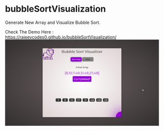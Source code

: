 # bubbleSortVisualization
Generate New Array and Visualize Bubble Sort.

Check The Demo Here : https://rajeevcodes0.github.io/bubbleSortVisualization/
![Alt text](https://github.com/rajeevcodes0/bubbleSortVisualization/blob/main/screenshot.png)

